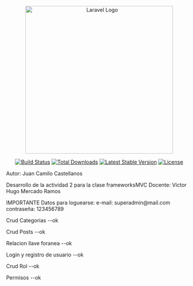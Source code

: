 <p align="center"><a href="https://laravel.com" target="_blank"><img src="https://raw.githubusercontent.com/laravel/art/master/logo-lockup/5%20SVG/2%20CMYK/1%20Full%20Color/laravel-logolockup-cmyk-red.svg" width="400" alt="Laravel Logo"></a></p>

<p align="center">
<a href="https://github.com/laravel/framework/actions"><img src="https://github.com/laravel/framework/workflows/tests/badge.svg" alt="Build Status"></a>
<a href="https://packagist.org/packages/laravel/framework"><img src="https://img.shields.io/packagist/dt/laravel/framework" alt="Total Downloads"></a>
<a href="https://packagist.org/packages/laravel/framework"><img src="https://img.shields.io/packagist/v/laravel/framework" alt="Latest Stable Version"></a>
<a href="https://packagist.org/packages/laravel/framework"><img src="https://img.shields.io/packagist/l/laravel/framework" alt="License"></a>
</p>

Autor: Juan Camilo Castellanos

Desarrollo de la actividad 2 para la clase frameworksMVC
Docente: Víctor Hugo Mercado Ramos

<p>IMPORTANTE Datos para loguearse: e-mail: superadmin@mail.com contraseña: 123456789</p>

<p>Crud Categorias --ok</p>

<p>Crud Posts --ok </p>

<p>Relacion llave foranea --ok</p>

<p>Login y registro de usuario --ok</p>

<p>Crud Rol --ok </p>

<p>Permisos --ok </p>
